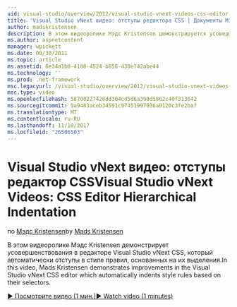 ```yaml
---
uid: visual-studio/overview/2012/visual-studio-vnext-videos-css-editor-hierarchical-indentation
title: 'Visual Studio vNext видео: отступы редактора CSS | Документы Microsoft'
author: madskristensen
description: В этом видеоролике Мэдс Kristensen демонстрируется усовершенствования в редакторе Visual Studio vNext CSS, который автоматически в зависимости от их закрыва правил стилей, отступы...
ms.author: aspnetcontent
manager: wpickett
ms.date: 08/30/2011
ms.topic: article
ms.assetid: 6e34a1b0-4108-4524-b858-430e742abe44
ms.technology: ''
ms.prod: .net-framework
msc.legacyurl: /visual-studio/overview/2012/visual-studio-vnext-videos-css-editor-hierarchical-indentation
msc.type: video
ms.openlocfilehash: 58708227428dd304cd5d6a390d5862c40f313642
ms.sourcegitcommit: 9a9483aceb34591c97451997036a9120c3fe2baf
ms.translationtype: MT
ms.contentlocale: ru-RU
ms.lasthandoff: 11/10/2017
ms.locfileid: "26506503"
---
```

<a name="visual-studio-vnext-videos-css-editor-hierarchical-indentation"></a><span data-ttu-id="d6f84-103">Visual Studio vNext видео: отступы редактор CSS</span><span class="sxs-lookup"><span data-stu-id="d6f84-103">Visual Studio vNext Videos: CSS Editor Hierarchical Indentation</span></span>
====================
<span data-ttu-id="d6f84-104">по [Мэдс Kristensen](https://github.com/madskristensen)</span><span class="sxs-lookup"><span data-stu-id="d6f84-104">by [Mads Kristensen](https://github.com/madskristensen)</span></span>

<span data-ttu-id="d6f84-105">В этом видеоролике Мэдс Kristensen демонстрирует усовершенствования в редакторе Visual Studio vNext CSS, который автоматически отступы в стиле правил, основанных на их выделения.</span><span class="sxs-lookup"><span data-stu-id="d6f84-105">In this video, Mads Kristensen demonstrates improvements in the Visual Studio vNext CSS editor which automatically indents style rules based on their selectors.</span></span>

[<span data-ttu-id="d6f84-106">&#9654; Посмотрите видео (1 мин.)</span><span class="sxs-lookup"><span data-stu-id="d6f84-106">&#9654; Watch video (1 minutes)</span></span>](https://channel9.msdn.com/Blogs/ASP-NET-Site-Videos/visual-studio-vnext-videos-css-editor-hierarchical-indentation)
